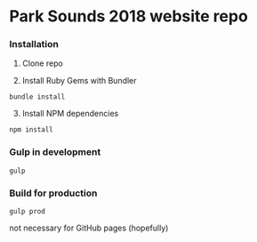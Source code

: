 # Park Sounds 2018 website repo

### Installation

1) Clone repo

2) Install Ruby Gems with Bundler

```
bundle install
```

3) Install NPM dependencies
```
npm install
```

### Gulp in development
```
gulp
```

### Build for production

```
gulp prod
```
not necessary for GitHub pages (hopefully)
